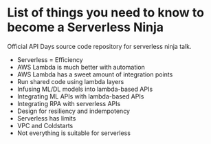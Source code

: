 # List of things you need to know to become a Serverless Ninja

Official API Days source code repository for serverless ninja talk.

- Serverless = Efficiency
- AWS Lambda is much better with automation
- AWS Lambda has a sweet amount of integration points
- Run shared code using lambda layers
- Infusing ML/DL models into lambda-based APIs 
- Integrating ML APIs with lambda-based APIs
- Integrating RPA with serverless APIs
- Design for resiliency and indempotency
- Serverless has limits
- VPC and Coldstarts
- Not everything is suitable for serverless
